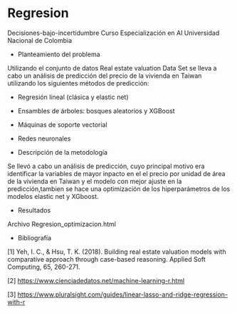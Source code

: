 # Regresion
Decisiones-bajo-incertidumbre
Curso Especialización en AI Universidad Nacional de Colombia

 + Planteamiento del problema
 
Utilizando el conjunto de datos Real estate valuation Data Set se lleva a cabo un análisis de predicción del precio de la vivienda en Taiwan utilizando los siguientes métodos de predicción:  

* Regresión lineal (clásica y elastic net) 
 
* Ensambles de árboles: bosques aleatorios y XGBoost 
 
* Máquinas de soporte vectorial
  
*  Redes neuronales

 + Descripción de la metodología
 
 Se llevó a cabo un análisis de predicción, cuyo principal motivo era identificar la variables de mayor inpacto en el el precio por unidad de área de la vivienda en Taiwan y el modelo con mejor ajuste en la predicción,tambien se hace una optimización de los hiperparámetros de los modelos elastic net y XGboost.
 
 + Resultados
 
 Archivo Regresion_optimizacion.html
 
 + Bibliografía
 
 [1] Yeh, I. C., & Hsu, T. K. (2018). Building real estate valuation models with comparative approach through case-based reasoning. Applied Soft Computing, 65, 260-271.
 
 [2] https://www.cienciadedatos.net/machine-learning-r.html
 
 [3] https://www.pluralsight.com/guides/linear-lasso-and-ridge-regression-with-r

